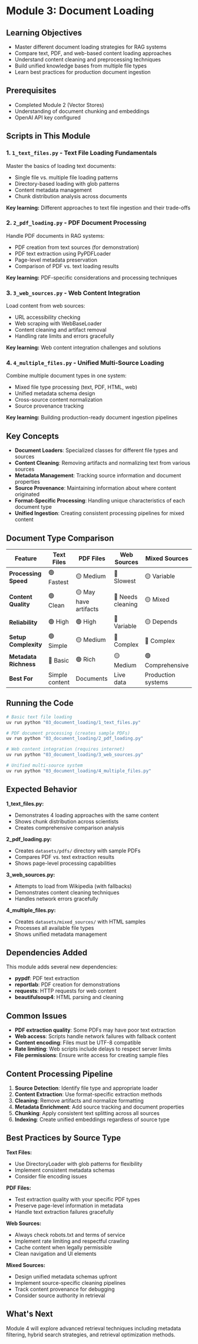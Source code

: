 # Module 3: Document Loading

## Learning Objectives
- Master different document loading strategies for RAG systems
- Compare text, PDF, and web-based content loading approaches
- Understand content cleaning and preprocessing techniques
- Build unified knowledge bases from multiple file types
- Learn best practices for production document ingestion

## Prerequisites
- Completed Module 2 (Vector Stores)
- Understanding of document chunking and embeddings
- OpenAI API key configured

## Scripts in This Module

### 1. `1_text_files.py` - Text File Loading Fundamentals
Master the basics of loading text documents:
- Single file vs. multiple file loading patterns
- Directory-based loading with glob patterns
- Content metadata management
- Chunk distribution analysis across documents

**Key learning:** Different approaches to text file ingestion and their trade-offs

### 2. `2_pdf_loading.py` - PDF Document Processing
Handle PDF documents in RAG systems:
- PDF creation from text sources (for demonstration)
- PDF text extraction using PyPDFLoader
- Page-level metadata preservation
- Comparison of PDF vs. text loading results

**Key learning:** PDF-specific considerations and processing techniques

### 3. `3_web_sources.py` - Web Content Integration
Load content from web sources:
- URL accessibility checking
- Web scraping with WebBaseLoader
- Content cleaning and artifact removal
- Handling rate limits and errors gracefully

**Key learning:** Web content integration challenges and solutions

### 4. `4_multiple_files.py` - Unified Multi-Source Loading
Combine multiple document types in one system:
- Mixed file type processing (text, PDF, HTML, web)
- Unified metadata schema design
- Cross-source content normalization
- Source provenance tracking

**Key learning:** Building production-ready document ingestion pipelines

## Key Concepts

- **Document Loaders**: Specialized classes for different file types and sources
- **Content Cleaning**: Removing artifacts and normalizing text from various sources
- **Metadata Management**: Tracking source information and document properties
- **Source Provenance**: Maintaining information about where content originated
- **Format-Specific Processing**: Handling unique characteristics of each document type
- **Unified Ingestion**: Creating consistent processing pipelines for mixed content

## Document Type Comparison

| Feature | Text Files | PDF Files | Web Sources | Mixed Sources |
|---------|------------|-----------|-------------|---------------|
| **Processing Speed** | 🟢 Fastest | 🟡 Medium | 🔴 Slowest | 🟡 Variable |
| **Content Quality** | 🟢 Clean | 🟡 May have artifacts | 🔴 Needs cleaning | 🟡 Mixed |
| **Reliability** | 🟢 High | 🟢 High | 🔴 Variable | 🟡 Depends |
| **Setup Complexity** | 🟢 Simple | 🟡 Medium | 🔴 Complex | 🔴 Complex |
| **Metadata Richness** | 🔴 Basic | 🟢 Rich | 🟡 Medium | 🟢 Comprehensive |
| **Best For** | Simple content | Documents | Live data | Production systems |

## Running the Code

```bash
# Basic text file loading
uv run python "03_document_loading/1_text_files.py"

# PDF document processing (creates sample PDFs)
uv run python "03_document_loading/2_pdf_loading.py"

# Web content integration (requires internet)
uv run python "03_document_loading/3_web_sources.py"

# Unified multi-source system
uv run python "03_document_loading/4_multiple_files.py"
```

## Expected Behavior

**1_text_files.py:**
- Demonstrates 4 loading approaches with the same content
- Shows chunk distribution across scientists
- Creates comprehensive comparison analysis

**2_pdf_loading.py:**
- Creates `datasets/pdfs/` directory with sample PDFs
- Compares PDF vs. text extraction results
- Shows page-level processing capabilities

**3_web_sources.py:**
- Attempts to load from Wikipedia (with fallbacks)
- Demonstrates content cleaning techniques
- Handles network errors gracefully

**4_multiple_files.py:**
- Creates `datasets/mixed_sources/` with HTML samples
- Processes all available file types
- Shows unified metadata management

## Dependencies Added

This module adds several new dependencies:
- **pypdf**: PDF text extraction
- **reportlab**: PDF creation for demonstrations
- **requests**: HTTP requests for web content
- **beautifulsoup4**: HTML parsing and cleaning

## Common Issues

- **PDF extraction quality**: Some PDFs may have poor text extraction
- **Web access**: Scripts handle network failures with fallback content
- **Content encoding**: Files must be UTF-8 compatible
- **Rate limiting**: Web scripts include delays to respect server limits
- **File permissions**: Ensure write access for creating sample files

## Content Processing Pipeline

1. **Source Detection**: Identify file type and appropriate loader
2. **Content Extraction**: Use format-specific extraction methods
3. **Cleaning**: Remove artifacts and normalize formatting
4. **Metadata Enrichment**: Add source tracking and document properties
5. **Chunking**: Apply consistent text splitting across all sources
6. **Indexing**: Create unified embeddings regardless of source type

## Best Practices by Source Type

**Text Files:**
- Use DirectoryLoader with glob patterns for flexibility
- Implement consistent metadata schemas
- Consider file encoding issues

**PDF Files:**
- Test extraction quality with your specific PDF types
- Preserve page-level information in metadata
- Handle text extraction failures gracefully

**Web Sources:**
- Always check robots.txt and terms of service
- Implement rate limiting and respectful crawling
- Cache content when legally permissible
- Clean navigation and UI elements

**Mixed Sources:**
- Design unified metadata schemas upfront
- Implement source-specific cleaning pipelines
- Track content provenance for debugging
- Consider source authority in retrieval

## What's Next

Module 4 will explore advanced retrieval techniques including metadata filtering, hybrid search strategies, and retrieval optimization methods.